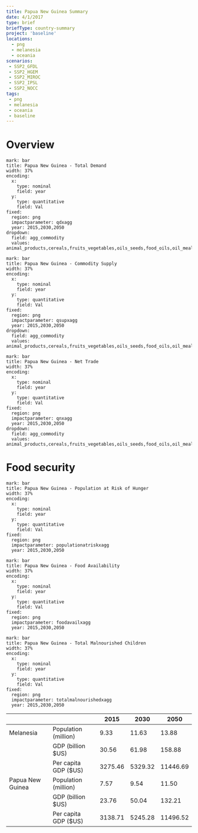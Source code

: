 ```yaml
---
title: Papua New Guinea Summary
date: 4/1/2017
type: brief
briefType: country-summary
project: 'baseline'
locations:
  - png
  - melanesia
  - oceania
scenarios:
 - SSP2_GFDL
 - SSP2_HGEM
 - SSP2_MIROC
 - SSP2_IPSL
 - SSP2_NOCC
tags:
 - png
 - melanesia
 - oceania
 - baseline
---
```

# Overview 

```chart
mark: bar
title: Papua New Guinea - Total Demand
width: 37%
encoding:
  x:
    type: nominal
    field: year
  y:
    type: quantitative
    field: Val
fixed:
  region: png
  impactparameter: qdxagg
  year: 2015,2030,2050
dropdown:
  field: agg_commodity
  values: animal_products,cereals,fruits_vegetables,oils_seeds,food_oils,oil_meals,other,pulses,roots_tubers,sugar
```

```chart
mark: bar
title: Papua New Guinea - Commodity Supply
width: 37%
encoding:
  x:
    type: nominal
    field: year
  y:
    type: quantitative
    field: Val
fixed:
  region: png
  impactparameter: qsupxagg
  year: 2015,2030,2050
dropdown:
  field: agg_commodity
  values: animal_products,cereals,fruits_vegetables,oils_seeds,food_oils,oil_meals,other,pulses,roots_tubers,sugar
```

```chart
mark: bar
title: Papua New Guinea - Net Trade
width: 37%
encoding:
  x:
    type: nominal
    field: year
  y:
    type: quantitative
    field: Val
fixed:
  region: png
  impactparameter: qnxagg
  year: 2015,2030,2050
dropdown:
  field: agg_commodity
  values: animal_products,cereals,fruits_vegetables,oils_seeds,food_oils,oil_meals,other,pulses,roots_tubers,sugar
```

# Food security

```chart
mark: bar
title: Papua New Guinea - Population at Risk of Hunger
width: 37%
encoding:
  x:
    type: nominal
    field: year
  y:
    type: quantitative
    field: Val
fixed:
  region: png
  impactparameter: populationatriskxagg
  year: 2015,2030,2050
```

```chart
mark: bar
title: Papua New Guinea - Food Availability
width: 37%
encoding:
  x:
    type: nominal
    field: year
  y:
    type: quantitative
    field: Val
fixed:
  region: png
  impactparameter: foodavailxagg
  year: 2015,2030,2050
```

```chart
mark: bar
title: Papua New Guinea - Total Malnourished Children
width: 37%
encoding:
  x:
    type: nominal
    field: year
  y:
    type: quantitative
    field: Val
fixed:
  region: png
  impactparameter: totalmalnourishedxagg
  year: 2015,2030,2050
```

|   |   | 2015 | 2030 | 2050 |
|---|---|---|---|---|
| Melanesia | Population (million) | 9.33 | 11.63 | 13.88 |
|  | GDP (billion $US) | 30.56 | 61.98 | 158.88 |
|  | Per capita GDP ($US) | 3275.46 | 5329.32 | 11446.69 |
| Papua New Guinea | Population (million) | 7.57 | 9.54 | 11.50 |
|  | GDP (billion $US) | 23.76 | 50.04 | 132.21 |
|  | Per capita GDP ($US) | 3138.71| 5245.28| 11496.52|